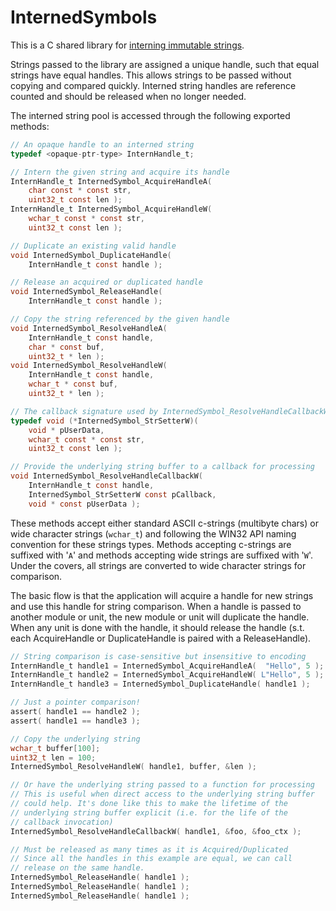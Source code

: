 InternedSymbols
===============
This is a C shared library for [interning immutable strings](http://en.wikipedia.org/wiki/String_interning).

Strings passed to the library are assigned a unique handle, such that equal
strings have equal handles. This allows strings to be passed without copying
and compared quickly. Interned string handles are reference counted and should
be released when no longer needed.

The interned string pool is accessed through the following exported methods:
```c
// An opaque handle to an interned string
typedef <opaque-ptr-type> InternHandle_t;

// Intern the given string and acquire its handle
InternHandle_t InternedSymbol_AcquireHandleA(
    char const * const str,
    uint32_t const len );
InternHandle_t InternedSymbol_AcquireHandleW(
    wchar_t const * const str,
    uint32_t const len );

// Duplicate an existing valid handle
void InternedSymbol_DuplicateHandle(
    InternHandle_t const handle );

// Release an acquired or duplicated handle
void InternedSymbol_ReleaseHandle(
    InternHandle_t const handle );

// Copy the string referenced by the given handle
void InternedSymbol_ResolveHandleA(
    InternHandle_t const handle,
    char * const buf,
    uint32_t * len );
void InternedSymbol_ResolveHandleW(
    InternHandle_t const handle,
    wchar_t * const buf,
    uint32_t * len );

// The callback signature used by InternedSymbol_ResolveHandleCallbackW
typedef void (*InternedSymbol_StrSetterW)(
    void * pUserData,
    wchar_t const * const str,
    uint32_t const len );

// Provide the underlying string buffer to a callback for processing
void InternedSymbol_ResolveHandleCallbackW(
    InternHandle_t const handle,
    InternedSymbol_StrSetterW const pCallback,
    void * const pUserData );
```

These methods accept either standard ASCII c-strings (multibyte chars) or wide
character strings (`wchar_t`) and following the WIN32 API naming convention for
these strings types. Methods accepting c-strings are suffixed with '`A`' and
methods accepting wide strings are suffixed with '`W`'. Under the covers, all
strings are converted to wide character strings for comparison.

The basic flow is that the application will acquire a handle for new strings
and use this handle for string comparison. When a handle is passed to another
module or unit, the new module or unit will duplicate the handle. When any
unit is done with the handle, it should release the handle (s.t. each
AcquireHandle or DuplicateHandle is paired with a ReleaseHandle).

```c
// String comparison is case-sensitive but insensitive to encoding
InternHandle_t handle1 = InternedSymbol_AcquireHandleA(  "Hello", 5 );
InternHandle_t handle2 = InternedSymbol_AcquireHandleW( L"Hello", 5 );
InternHandle_t handle3 = InternedSymbol_DuplicateHandle( handle1 );

// Just a pointer comparison!
assert( handle1 == handle2 );
assert( handle1 == handle3 );

// Copy the underlying string
wchar_t buffer[100];
uint32_t len = 100;
InternedSymbol_ResolveHandleW( handle1, buffer, &len );

// Or have the underlying string passed to a function for processing
// This is useful when direct access to the underlying string buffer
// could help. It's done like this to make the lifetime of the
// underlying string buffer explicit (i.e. for the life of the
// callback invocation)
InternedSymbol_ResolveHandleCallbackW( handle1, &foo, &foo_ctx );

// Must be released as many times as it is Acquired/Duplicated
// Since all the handles in this example are equal, we can call
// release on the same handle.
InternedSymbol_ReleaseHandle( handle1 );
InternedSymbol_ReleaseHandle( handle1 );
InternedSymbol_ReleaseHandle( handle1 );
```
